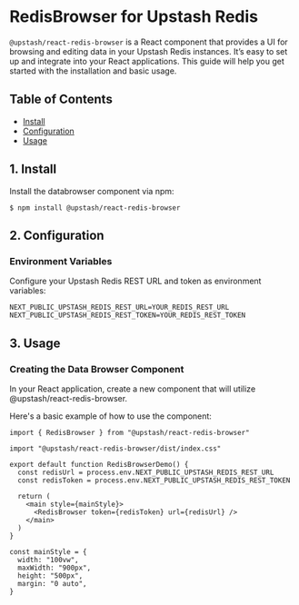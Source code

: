# RedisBrowser for Upstash Redis

`@upstash/react-redis-browser` is a React component that provides a UI for browsing and editing data in your Upstash Redis instances. It’s easy to set up and integrate into your React applications. This guide will help you get started with the installation and basic usage.

## Table of Contents

- [Install](#1-install)
- [Configuration](#2-configuration)
- [Usage](#3-usage)

## 1. Install

Install the databrowser component via npm:

```sh-session
$ npm install @upstash/react-redis-browser
```

## 2. Configuration

### Environment Variables

Configure your Upstash Redis REST URL and token as environment variables:

```sh-session
NEXT_PUBLIC_UPSTASH_REDIS_REST_URL=YOUR_REDIS_REST_URL
NEXT_PUBLIC_UPSTASH_REDIS_REST_TOKEN=YOUR_REDIS_REST_TOKEN
```

## 3. Usage

### Creating the Data Browser Component

In your React application, create a new component that will utilize @upstash/react-redis-browser.

Here's a basic example of how to use the component:

```tsx
import { RedisBrowser } from "@upstash/react-redis-browser"

import "@upstash/react-redis-browser/dist/index.css"

export default function RedisBrowserDemo() {
  const redisUrl = process.env.NEXT_PUBLIC_UPSTASH_REDIS_REST_URL
  const redisToken = process.env.NEXT_PUBLIC_UPSTASH_REDIS_REST_TOKEN

  return (
    <main style={mainStyle}>
      <RedisBrowser token={redisToken} url={redisUrl} />
    </main>
  )
}

const mainStyle = {
  width: "100vw",
  maxWidth: "900px",
  height: "500px",
  margin: "0 auto",
}
